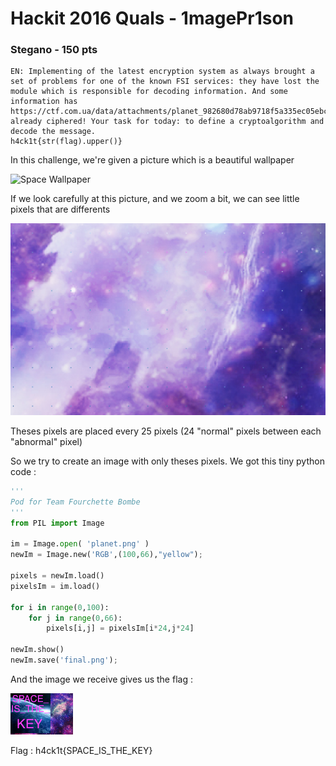 # Hackit 2016 Quals - 1magePr1son
### Stegano - 150 pts

    EN: Implementing of the latest encryption system as always brought a set of problems for one of the known FSI services: they have lost the module which is responsible for decoding information. And some information has https://ctf.com.ua/data/attachments/planet_982680d78ab9718f5a335ec05ebc4ea2.png.zipeen already ciphered! Your task for today: to define a cryptoalgorithm and decode the message.
    h4ck1t{str(flag).upper()}

In this challenge, we're given a picture which is a beautiful wallpaper

![Space Wallpaper](planet.png)

If we look carefully at this picture, and we zoom a bit, we can see little pixels that are differents

![Zoom on the wallpaper](planet_zoom.png)

Theses pixels are placed every 25 pixels (24 "normal" pixels between each "abnormal" pixel)

So we try to create an image with only theses pixels. We got this tiny python code :

```python
'''
Pod for Team Fourchette Bombe
'''
from PIL import Image

im = Image.open( 'planet.png' )
newIm = Image.new('RGB',(100,66),"yellow");

pixels = newIm.load()
pixelsIm = im.load()

for i in range(0,100):
	for j in range(0,66):
		pixels[i,j] = pixelsIm[i*24,j*24]

newIm.show()
newIm.save('final.png');
```

And the image we receive gives us the flag :

![recovered image](final.png)

Flag : h4ck1t{SPACE_IS_THE_KEY}